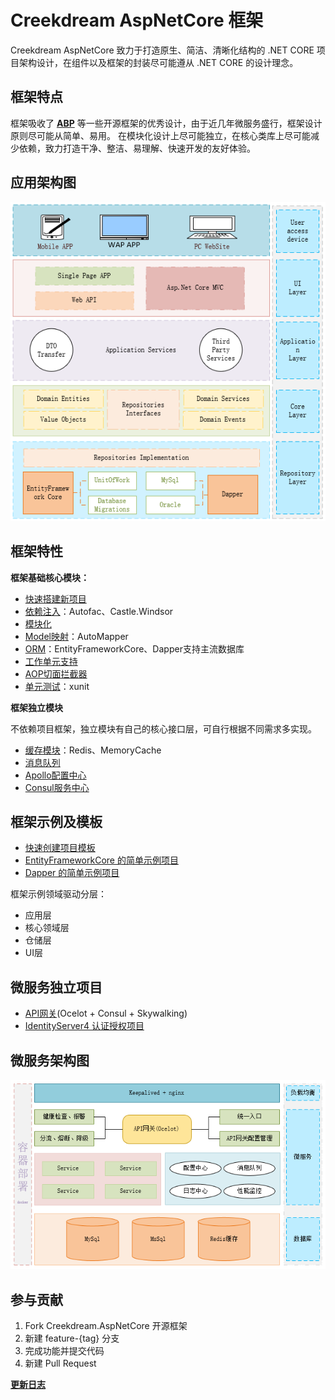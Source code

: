# Creekdream AspNetCore 框架
Creekdream AspNetCore 致力于打造原生、简洁、清晰化结构的 .NET CORE 项目架构设计，在组件以及框架的封装尽可能遵从 .NET CORE 的设计理念。

## 框架特点

框架吸收了 [**ABP**](https://github.com/aspnetboilerplate/aspnetboilerplate) 等一些开源框架的优秀设计，由于近几年微服务盛行，框架设计原则尽可能从简单、易用。
在模块化设计上尽可能独立，在核心类库上尽可能减少依赖，致力打造干净、整洁、易理解、快速开发的友好体验。

## 应用架构图

![image](doc/images/app-arc.png)

## 框架特性

**框架基础核心模块：**
* [快速搭建新项目](doc/QuickStart.md)
* [依赖注入](doc/Dependency.md)：Autofac、Castle.Windsor
* [模块化](doc/Module.md)
* [Model映射](doc/Mapping.md)：AutoMapper
* [ORM](doc/Orm.md)：EntityFrameworkCore、Dapper支持主流数据库
* [工作单元支持](doc/UnitOfWork.md)
* [AOP切面拦截器](doc/Aop.md)
* [单元测试](doc/UnitTest.md)：xunit

**框架独立模块**

不依赖项目框架，独立模块有自己的核心接口层，可自行根据不同需求多实现。
* [缓存模块](https://github.com/zengqinglei/Creekdream.Cache)：Redis、MemoryCache
* [消息队列](https://github.com/zengqinglei/Creekdream.RabbitMQ)
* [Apollo配置中心](https://github.com/zengqinglei/Creekdream.Configuration.Apollo)
* [Consul服务中心](https://github.com/zengqinglei/Creekdream.Discovery.Consul)

## 框架示例及模板

* [快速创建项目模板](https://github.com/zengqinglei/Creekdream.AspNetCore.Template)
* [EntityFrameworkCore 的简单示例项目](https://github.com/zengqinglei/Creekdream.SimpleDemo)
* [Dapper 的简单示例项目](https://github.com/zengqinglei/Creekdream.SimpleDemo/tree/dapper)

框架示例领域驱动分层：
* 应用层
* 核心领域层
* 仓储层
* UI层

## 微服务独立项目
* [API网关](https://github.com/zengqinglei/Creekdream.ApiGateway)(Ocelot + Consul + Skywalking)
* [IdentityServer4 认证授权项目](https://github.com/zengqinglei/FabricDemo)

## 微服务架构图

![image](doc/images/mic-service-arc.png)

## 参与贡献
1. Fork Creekdream.AspNetCore 开源框架
2. 新建 feature-\{tag} 分支
3. 完成功能并提交代码
4. 新建 Pull Request

[**更新日志**](https://github.com/zengqinglei/Creekdream.AspNetCore/releases)
